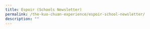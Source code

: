 ```yaml
---
title: Espoir (Schools Newsletter)
permalink: /the-kuo-chuan-experience/espoir-school-newsletter/
description: ""
---
```

